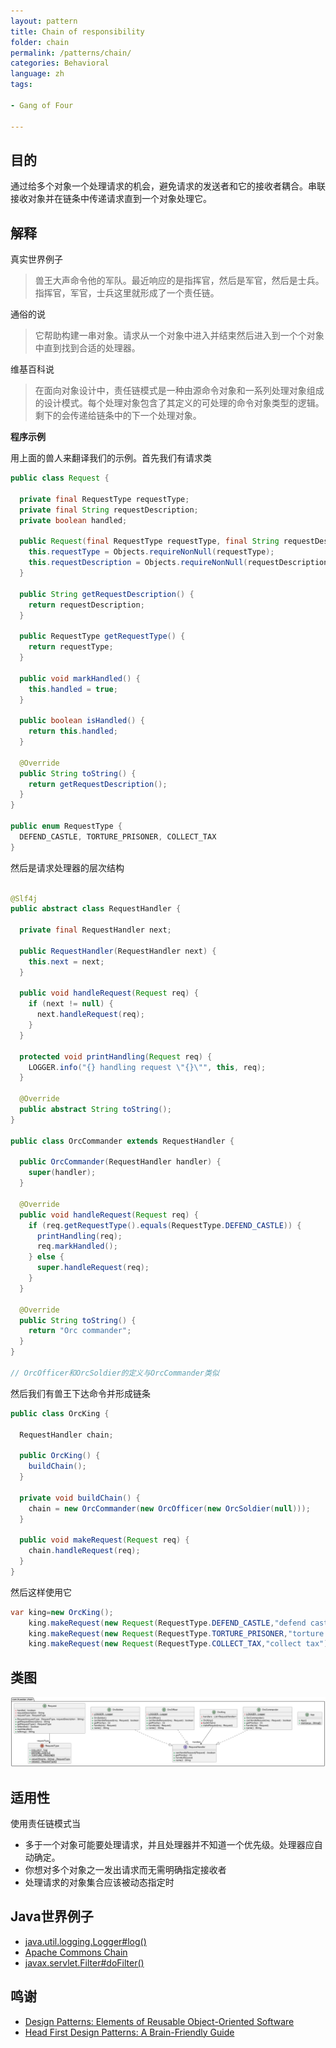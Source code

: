 ```yaml
---
layout: pattern
title: Chain of responsibility
folder: chain
permalink: /patterns/chain/
categories: Behavioral
language: zh
tags:

- Gang of Four

---
```


## 目的

通过给多个对象一个处理请求的机会，避免请求的发送者和它的接收者耦合。串联接收对象并在链条中传递请求直到一个对象处理它。

## 解释

真实世界例子

> 兽王大声命令他的军队。最近响应的是指挥官，然后是军官，然后是士兵。指挥官，军官，士兵这里就形成了一个责任链。

通俗的说

> 它帮助构建一串对象。请求从一个对象中进入并结束然后进入到一个个对象中直到找到合适的处理器。

维基百科说

> 在面向对象设计中，责任链模式是一种由源命令对象和一系列处理对象组成的设计模式。每个处理对象包含了其定义的可处理的命令对象类型的逻辑。剩下的会传递给链条中的下一个处理对象。

**程序示例**

用上面的兽人来翻译我们的示例。首先我们有请求类

```java
public class Request {

  private final RequestType requestType;
  private final String requestDescription;
  private boolean handled;

  public Request(final RequestType requestType, final String requestDescription) {
    this.requestType = Objects.requireNonNull(requestType);
    this.requestDescription = Objects.requireNonNull(requestDescription);
  }

  public String getRequestDescription() {
    return requestDescription;
  }

  public RequestType getRequestType() {
    return requestType;
  }

  public void markHandled() {
    this.handled = true;
  }

  public boolean isHandled() {
    return this.handled;
  }

  @Override
  public String toString() {
    return getRequestDescription();
  }
}

public enum RequestType {
  DEFEND_CASTLE, TORTURE_PRISONER, COLLECT_TAX
}
```

然后是请求处理器的层次结构

```java

@Slf4j
public abstract class RequestHandler {

  private final RequestHandler next;

  public RequestHandler(RequestHandler next) {
    this.next = next;
  }

  public void handleRequest(Request req) {
    if (next != null) {
      next.handleRequest(req);
    }
  }

  protected void printHandling(Request req) {
    LOGGER.info("{} handling request \"{}\"", this, req);
  }

  @Override
  public abstract String toString();
}

public class OrcCommander extends RequestHandler {

  public OrcCommander(RequestHandler handler) {
    super(handler);
  }

  @Override
  public void handleRequest(Request req) {
    if (req.getRequestType().equals(RequestType.DEFEND_CASTLE)) {
      printHandling(req);
      req.markHandled();
    } else {
      super.handleRequest(req);
    }
  }

  @Override
  public String toString() {
    return "Orc commander";
  }
}

// OrcOfficer和OrcSoldier的定义与OrcCommander类似

```

然后我们有兽王下达命令并形成链条

```java
public class OrcKing {

  RequestHandler chain;

  public OrcKing() {
    buildChain();
  }

  private void buildChain() {
    chain = new OrcCommander(new OrcOfficer(new OrcSoldier(null)));
  }

  public void makeRequest(Request req) {
    chain.handleRequest(req);
  }
}
```

然后这样使用它

```java
var king=new OrcKing();
    king.makeRequest(new Request(RequestType.DEFEND_CASTLE,"defend castle")); // Orc commander handling request "defend castle"
    king.makeRequest(new Request(RequestType.TORTURE_PRISONER,"torture prisoner")); // Orc officer handling request "torture prisoner"
    king.makeRequest(new Request(RequestType.COLLECT_TAX,"collect tax")); // Orc soldier handling request "collect tax"
```

## 类图

![alt text](../../../chain-of-responsibility/etc/chain-of-responsibility.urm.png "Chain of Responsibility class diagram")

## 适用性

使用责任链模式当

* 多于一个对象可能要处理请求，并且处理器并不知道一个优先级。处理器应自动确定。
* 你想对多个对象之一发出请求而无需明确指定接收者
* 处理请求的对象集合应该被动态指定时

## Java世界例子

* [java.util.logging.Logger#log()](http://docs.oracle.com/javase/8/docs/api/java/util/logging/Logger.html#log%28java.util.logging.Level,%20java.lang.String%29)
* [Apache Commons Chain](https://commons.apache.org/proper/commons-chain/index.html)
* [javax.servlet.Filter#doFilter()](http://docs.oracle.com/javaee/7/api/javax/servlet/Filter.html#doFilter-javax.servlet.ServletRequest-javax.servlet.ServletResponse-javax.servlet.FilterChain-)

## 鸣谢

* [Design Patterns: Elements of Reusable Object-Oriented Software](https://www.amazon.com/gp/product/0201633612/ref=as_li_tl?ie=UTF8&camp=1789&creative=9325&creativeASIN=0201633612&linkCode=as2&tag=javadesignpat-20&linkId=675d49790ce11db99d90bde47f1aeb59)
* [Head First Design Patterns: A Brain-Friendly Guide](https://www.amazon.com/gp/product/0596007124/ref=as_li_tl?ie=UTF8&camp=1789&creative=9325&creativeASIN=0596007124&linkCode=as2&tag=javadesignpat-20&linkId=6b8b6eea86021af6c8e3cd3fc382cb5b)
